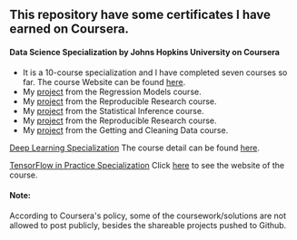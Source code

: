 ## This repository have some certificates I have earned on Coursera.

#### Data Science Specialization by Johns Hopkins University on Coursera 
- It is a 10-course specialization and I have completed seven courses so far. The course Website can be found [here](https://www.coursera.org/specializations/jhu-data-science).
- My [project](https://coursera-assessments.s3.amazonaws.com/assessments/1571559602057/9a91b02b-554d-4ab0-a92e-1ed390d4ca2c/Regression_Models_Project.pdf) from the Regression Models course. 
- My [project](http://rpubs.com/junzhang6/535574) from the Reproducible Research course. 
- My [project](https://github.com/junzhang6/Coursera-Statistical-Inference) from the Statistical Inference course. 
- My [project](https://github.com/junzhang6/RepData_PeerAssessment1) from the Reproducible Research course. 
- My [project](https://github.com/junzhang6/Getting-and-Cleaning-Data) from the Getting and Cleaning Data course. 


[Deep Learning Specialization](https://www.coursera.org/account/accomplishments/specialization/certificate/LDEMDVKMCHW5)
The course detail can be found [here](https://www.coursera.org/specializations/deep-learning). 

[TensorFlow in Practice Specialization](https://www.coursera.org/account/accomplishments/specialization/certificate/A948ECZKKXSV)
Click [here](https://www.coursera.org/specializations/tensorflow-in-practice) to see the website of the course. 



#### Note: 
According to Coursera's policy, some of the coursework/solutions are not allowed to post publicly, besides the shareable projects pushed to Github. 
